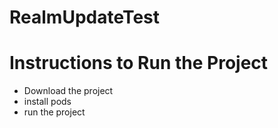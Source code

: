 # RealmUpdateTest

# Instructions to Run the Project

- Download the project
- install pods
- run the project
